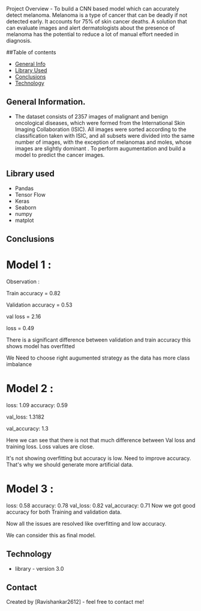 Project Overview - To build a CNN based model which can accurately detect melanoma. Melanoma is a type of cancer that can be deadly if not detected early. It accounts for 75% of skin cancer deaths. A solution that can evaluate images and alert dermatologists about the presence of melanoma has the potential to reduce a lot of manual effort needed in diagnosis.

##Table of contents
* [General Info](#general-information)
* [Library Used](#library-used)
* [Conclusions](#conclusions)
* [Technology](#Technology)

## General Information.
 - The dataset consists of 2357 images of malignant and benign oncological diseases, which were formed from the International Skin Imaging Collaboration (ISIC). All images were sorted according to the classification taken with ISIC, and all subsets were divided into the same number of images, with the exception of melanomas and moles, whose images are slightly dominant . To perform augumentation and build a model to predict the cancer images.

## Library used
 - Pandas
 - Tensor Flow
 - Keras
 - Seaborn
 - numpy
 - matplot
 


## Conclusions

# Model 1 : 
Observation :

Train accuracy = 0.82

Validation accuracy = 0.53

val loss = 2.16

loss = 0.49

There is a significant difference between validation and train accuracy this shows model has overfitted

We Need to choose right augumented strategy as the data has more class imbalance

# Model 2 :

loss: 1.09 accuracy: 0.59

val_loss: 1.3182

val_accuracy: 1.3

Here we can see that there is not that much difference between Val loss and training loss. Loss values are close.

It's not showing overfitting but accuracy is low. Need to improve accuracy. That's why we should generate more artificial data.

# Model 3 :

loss: 0.58 accuracy: 0.78 val_loss: 0.82 val_accuracy: 0.71 Now we got good accuracy for both Training and validation data.

Now all the issues are resolved like overfitting and low accuracy.

We can consider this as final model.

## Technology
 - library - version 3.0

## Contact
Created by [Ravishankar2612] - feel free to contact me!

